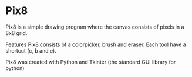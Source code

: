 # Pix8 
Pix8 is a simple drawing program where the canvas consists of pixels in a 8x8 grid.

Features
Pix8 consists of a colorpicker, brush and eraser. Each tool have a shortcut (c, b and e).

Pix8 was created with Python and Tkinter (the standard GUI library for python)
